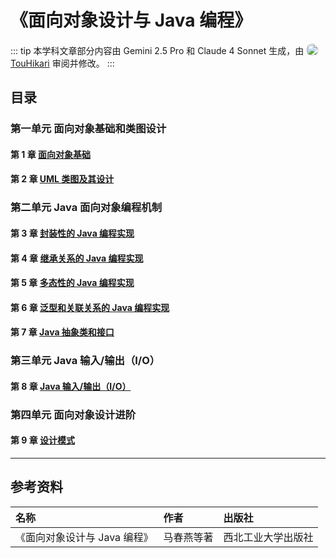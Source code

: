 # 《面向对象设计与 Java 编程》

::: tip
本学科文章部分内容由 Gemini 2.5 Pro 和 Claude 4 Sonnet 生成，由 [<img src="https://github.com/TouHikari.png" alt="TouHikari" style="display: inline-block; width: 20px; height: 20px; border-radius: 100%; vertical-align: text-bottom;"> TouHikari](https://github.com/TouHikari/) 审阅并修改。
:::

## 目录

### 第一单元 面向对象基础和类图设计

#### 第 1 章 [面向对象基础](1%20面向对象基础/index.html)

#### 第 2 章 [UML 类图及其设计](2%20UML%20类图及其设计/index.html)

### 第二单元 Java 面向对象编程机制

#### 第 3 章 [封装性的 Java 编程实现](3%20封装性的%20Java%20编程实现/index.html)

#### 第 4 章 [继承关系的 Java 编程实现](4%20继承关系的%20Java%20编程实现/index.html)

#### 第 5 章 [多态性的 Java 编程实现](5%20多态性的%20Java%20编程实现/index.html)

#### 第 6 章 [泛型和关联关系的 Java 编程实现](6%20泛型和关联关系的%20Java%20编程实现/index.html)

#### 第 7 章 [Java 抽象类和接口](7%20Java%20抽象类和接口/index.html)

### 第三单元 Java 输入/输出（I/O）

#### 第 8 章 [Java 输入/输出（I/O）](8%20Java%20输入-输出（I-O）/index.html)

### 第四单元 面向对象设计进阶

#### 第 9 章 [设计模式](9%20设计模式/index.html)

---

## 参考资料

| 名称                         | 作者       | 出版社             |
| :--------------------------- | :--------- | :----------------- |
| 《面向对象设计与 Java 编程》 | 马春燕等著 | 西北工业大学出版社 |
